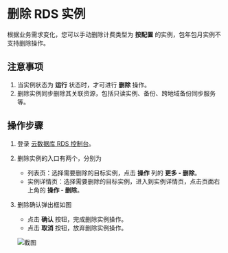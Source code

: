 # 删除 RDS 实例
根据业务需求变化，您可以手动删除计费类型为 **按配置** 的实例，包年包月实例不支持删除操作。

## 注意事项
1. 当实例状态为 **运行** 状态时，才可进行 **删除** 操作。
2. 删除实例同步删除其关联资源，包括只读实例、备份、跨地域备份同步服务等。

## 操作步骤
1. 登录 [云数据库 RDS 控制台](https://rds-console.jdcloud.com/database)。
2. 删除实例的入口有两个，分别为
    * 列表页：选择需要删除的目标实例，点击 **操作** 列的 **更多 - 删除**。
    * 实例详情页：选择需要删除的目标实例，进入到实例详情页，点击页面右上角的 **操作 - 删除**。
3. 删除确认弹出框如图
    * 点击 **确认** 按钮，完成删除实例操作。
    * 点击 **取消** 按钮，放弃删除实例操作。
    
    ![截图](https://img1.jcloudcs.com/cms/7075a6a6-3752-4827-b492-8bb9623940e720180315164324.png)
